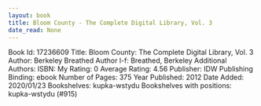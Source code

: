 ```yaml
---
layout: book
title: Bloom County - The Complete Digital Library, Vol. 3
date_read: None
---
```


Book Id: 17236609
Title: Bloom County: The Complete Digital Library, Vol. 3
Author: Berkeley Breathed
Author l-f: Breathed, Berkeley
Additional Authors: 
ISBN: 
My Rating: 0
Average Rating: 4.56
Publisher: IDW Publishing
Binding: ebook
Number of Pages: 375
Year Published: 2012
Date Added: 2020/01/23
Bookshelves: kupka-wstydu
Bookshelves with positions: kupka-wstydu (#915)


